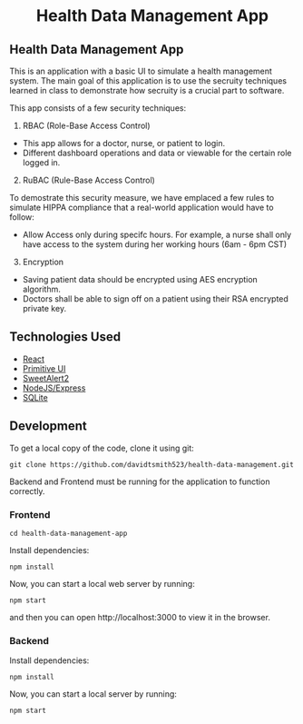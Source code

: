 <h1 align="center">
    Health Data Management App
</h1>

## Health Data Management App

This is an application with a basic UI to simulate a health management system. The main goal of this application is to use the secruity techniques learned in class to demonstrate how secruity is a crucial part to software.

This app consists of a few security techniques:

1. RBAC (Role-Base Access Control)

- This app allows for a doctor, nurse, or patient to login.
- Different dashboard operations and data or viewable for the certain role logged in.

2. RuBAC (Rule-Base Access Control)

To demostrate this security measure, we have emplaced a few rules to simulate HIPPA compliance that a real-world application would have to follow:

- Allow Access only during specifc hours. For example, a nurse shall only have access to the system during her working hours (6am - 6pm CST)

3. Encryption

- Saving patient data should be encrypted using AES encryption algorithm.
- Doctors shall be able to sign off on a patient using their RSA encrypted private key.

## Technologies Used

- [React](http://reactjs.org)
- [Primitive UI](https://taniarascia.github.io/primitive)
- [SweetAlert2](https://sweetalert2.github.io)
- [NodeJS/Express](https://expressjs.com/)
- [SQLite](https://www.sqlite.org/index.html)

## Development

To get a local copy of the code, clone it using git:

```
git clone https://github.com/davidtsmith523/health-data-management.git
```

Backend and Frontend must be running for the application to function correctly.

### Frontend

```
cd health-data-management-app
```

Install dependencies:

```
npm install
```

Now, you can start a local web server by running:

```
npm start
```

and then you can open http://localhost:3000 to view it in the browser.

### Backend

Install dependencies:

```
npm install
```

Now, you can start a local server by running:

```
npm start
```

